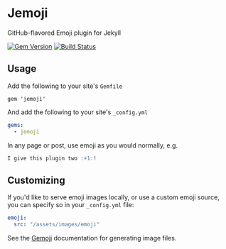 # Jemoji

GitHub-flavored Emoji plugin for Jekyll

[![Gem Version](https://badge.fury.io/rb/jemoji.png)](http://badge.fury.io/rb/jemoji)
[![Build Status](https://travis-ci.org/jekyll/jemoji.svg?branch=master)](https://travis-ci.org/jekyll/jemoji)

## Usage

Add the following to your site's `Gemfile`

```
gem 'jemoji'
```

And add the following to your site's `_config.yml`

```yml
gems:
  - jemoji
```

In any page or post, use emoji as you would normally, e.g.

```markdown
I give this plugin two :+1:!
```

## Customizing

If you'd like to serve emoji images locally, or use a custom emoji source, you can specify so in your `_config.yml` file:

```yml
emoji:
  src: "/assets/images/emoji"
```

See the [Gemoji](https://github.com/github/gemoji) documentation for generating image files.
